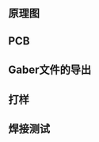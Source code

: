 <!--
 Copyright (c) 2022 Zheng hua
 
 This software is released under the MIT License.
 https://opensource.org/licenses/MIT
-->

## 原理图

## PCB

## Gaber文件的导出

## 打样

## 焊接测试